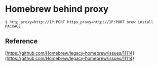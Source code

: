 # Homebrew behind proxy

`$ http_proxy=http://IP:PORT https_proxy=http://IP:PORT brew install PACKAGE`

## Reference

[https://github.com/Homebrew/legacy-homebrew/issues/11114](https://github.com/Homebrew/legacy-homebrew/issues/11114)